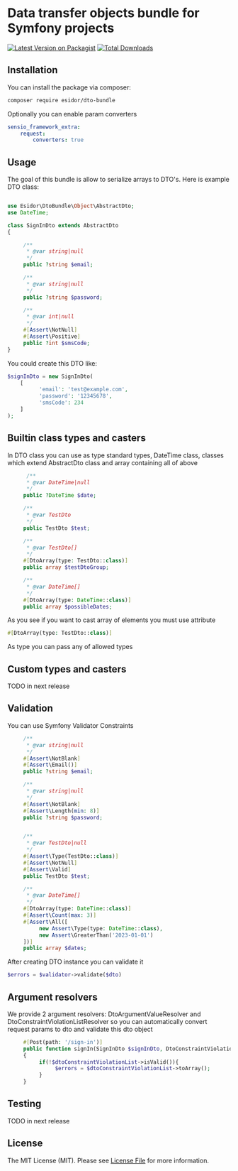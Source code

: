 
# Data transfer objects bundle for Symfony projects

[![Latest Version on Packagist](https://img.shields.io/packagist/v/esidor/dto-bundle.svg?style=flat-square)](https://packagist.org/packages/esidor/dto-bundle)
[![Total Downloads](https://img.shields.io/packagist/dt/esidor/dto-bundle.svg?style=flat-square)](https://packagist.org/packages/esidor/dto-bundle)

## Installation

You can install the package via composer:

```bash
composer require esidor/dto-bundle
```

Optionally you can enable param converters
```yaml
sensio_framework_extra:
    request:
        converters: true
```

## Usage

The goal of this bundle is allow to serialize arrays to DTO's. Here is example DTO class:

```php

use Esidor\DtoBundle\Object\AbstractDto;
use DateTime;

class SignInDto extends AbstractDto
{

     /**
      * @var string|null
      */
     public ?string $email;

     /**
      * @var string|null
      */
     public ?string $password;

     /**
      * @var int|null
      */
     #[Assert\NotNull]
     #[Assert\Positive]
     public ?int $smsCode;
}
```

You could create this DTO like:

```php
$signInDto = new SignInDto(
    [
          'email': 'test@example.com',
          'password': '12345678',
          'smsCode': 234
    ]
);
```

## Builtin class types and casters

In DTO class you can use as type standard types, DateTime class, classes which extend AbstractDto class and array containing all of above

```php
      /**
      * @var DateTime|null
      */
     public ?DateTime $date;

     /**
      * @var TestDto
      */
     public TestDto $test;

     /**
      * @var TestDto[]
      */
     #[DtoArray(type: TestDto::class)]
     public array $testDtoGroup;

     /**
      * @var DateTime[]
      */
     #[DtoArray(type: DateTime::class)]
     public array $possibleDates;
```

As you see if you want to cast array of elements you must use attribute

```php
#[DtoArray(type: TestDto::class)]
```

As type you can pass any of allowed types

## Custom types and casters

TODO in next release


## Validation
You can use Symfony Validator Constraints

```php
     /**
      * @var string|null
      */
     #[Assert\NotBlank]
     #[Assert\Email()]
     public ?string $email;

     /**
      * @var string|null
      */
     #[Assert\NotBlank]
     #[Assert\Length(min: 8)]
     public ?string $password;


     /**
      * @var TestDto|null
      */
     #[Assert\Type(TestDto::class)]
     #[Assert\NotNull]
     #[Assert\Valid]
     public TestDto $test;

     /**
      * @var DateTime[]
      */
     #[DtoArray(type: DateTime::class)]
     #[Assert\Count(max: 3)]
     #[Assert\All([
          new Assert\Type(type: DateTime::class),
          new Assert\GreaterThan('2023-01-01')
     ])]
     public array $dates;
```

After creating DTO instance you can validate it

```php
$errors = $validator->validate($dto)
```

## Argument resolvers
We provide 2 argument resolvers: DtoArgumentValueResolver and DtoConstraintViolationListResolver so you can automatically convert request params to dto and validate this dto object

```php
     #[Post(path: '/sign-in')]
     public function signIn(SignInDto $signInDto, DtoConstraintViolationList $dtoConstraintViolationList)
     {
          if(!$dtoConstraintViolationList->isValid()){
               $errors = $dtoConstraintViolationList->toArray();
          }
     }
```

## Testing
TODO in next release

## License

The MIT License (MIT). Please see [License File](LICENSE) for more information.
